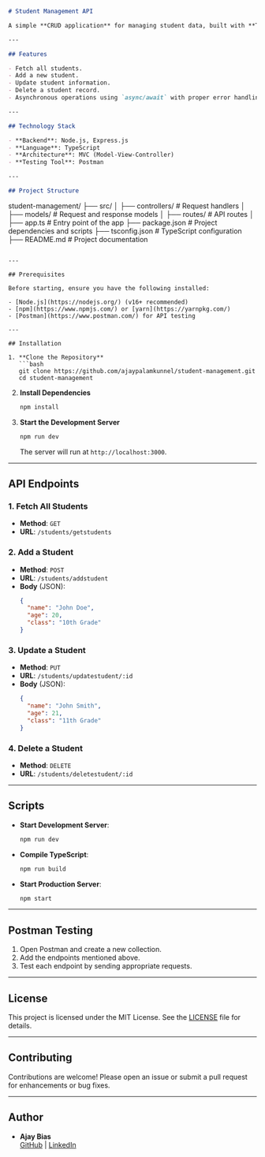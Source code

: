

```markdown
# Student Management API

A simple **CRUD application** for managing student data, built with **TypeScript**, **Express.js**, and the **MVC architecture**. This project demonstrates how to implement asynchronous operations, routing, and dependency injection.

---

## Features

- Fetch all students.
- Add a new student.
- Update student information.
- Delete a student record.
- Asynchronous operations using `async/await` with proper error handling.

---

## Technology Stack

- **Backend**: Node.js, Express.js
- **Language**: TypeScript
- **Architecture**: MVC (Model-View-Controller)
- **Testing Tool**: Postman

---

## Project Structure

```
student-management/
├── src/
│   ├── controllers/     # Request handlers
│   ├── models/          # Request and response models
│   ├── routes/          # API routes
│   ├── app.ts           # Entry point of the app
├── package.json         # Project dependencies and scripts
├── tsconfig.json        # TypeScript configuration
├── README.md            # Project documentation
```

---

## Prerequisites

Before starting, ensure you have the following installed:

- [Node.js](https://nodejs.org/) (v16+ recommended)
- [npm](https://www.npmjs.com/) or [yarn](https://yarnpkg.com/)
- [Postman](https://www.postman.com/) for API testing

---

## Installation

1. **Clone the Repository**
   ```bash
   git clone https://github.com/ajaypalamkunnel/student-management.git
   cd student-management
   ```

2. **Install Dependencies**
   ```bash
   npm install
   ```

3. **Start the Development Server**
   ```bash
   npm run dev
   ```

   The server will run at `http://localhost:3000`.

---

## API Endpoints

### 1. Fetch All Students
- **Method**: `GET`
- **URL**: `/students/getstudents`

### 2. Add a Student
- **Method**: `POST`
- **URL**: `/students/addstudent`
- **Body** (JSON):
  ```json
  {
    "name": "John Doe",
    "age": 20,
    "class": "10th Grade"
  }
  ```

### 3. Update a Student
- **Method**: `PUT`
- **URL**: `/students/updatestudent/:id`
- **Body** (JSON):
  ```json
  {
    "name": "John Smith",
    "age": 21,
    "class": "11th Grade"
  }
  ```

### 4. Delete a Student
- **Method**: `DELETE`
- **URL**: `/students/deletestudent/:id`

---

## Scripts

- **Start Development Server**: 
  ```bash
  npm run dev
  ```

- **Compile TypeScript**: 
  ```bash
  npm run build
  ```

- **Start Production Server**: 
  ```bash
  npm start
  ```

---

## Postman Testing

1. Open Postman and create a new collection.
2. Add the endpoints mentioned above.
3. Test each endpoint by sending appropriate requests.

---

## License

This project is licensed under the MIT License. See the [LICENSE](LICENSE) file for details.

---

## Contributing

Contributions are welcome! Please open an issue or submit a pull request for enhancements or bug fixes.

---

## Author

- **Ajay Bias**  
  [GitHub](https://github.com/ajaypalamkunnel) | [LinkedIn](https://linkedin.com/in/your-profile)
```
